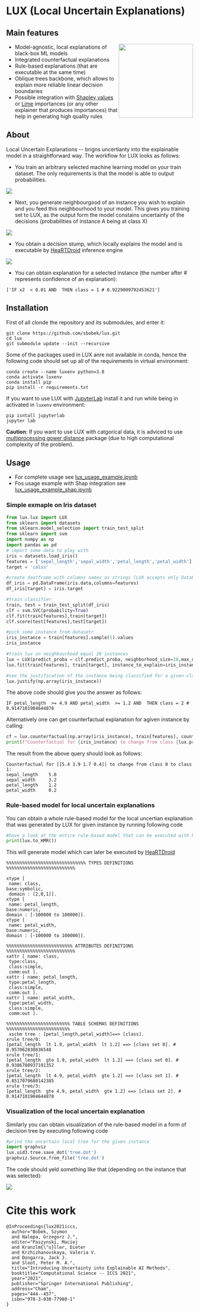# LUX (Local Uncertain Explanations)
## Main features
  <img align="right"  src="./pix/lux-logo.png" width="200">
  
  * Model-agnostic, local explanations of black-box ML models
  * Integrated counterfactual explanations
  * Rule-based explanations (that are executable at the same time)
  * Oblique trees backbone, which allows to explain more reliable linear decision boundaries
  * Possible integration with [Shapley values](https://shap.readthedocs.io/en/latest/) or [Lime](https://github.com/marcotcr/lime) importances (or any other explainer that produces importances) that help in generating high quality rules
  
## About
Local Uncertain Explanations -- brigns uncertianty into the explainable model in a straightforward way.
The workflow for LUX looks as follows:
  - You train an arbitrary selected machine learning model on your train dataset. The only requirements is that the model is able to output probabilities.
  
  ![](./decbound-point.png)
  - Next, you generate neighbourgood of an instance you wish to explain and you feed this neighbourhood to your model. This gives you training set to LUX, as the output form the model constains uncertainty of the decisions (probabilities of instance A being at class X)
  
  ![](./neighbourhood.png)
  - You obtain a decision stump, which locally explains the model and is executable by [HeaRTDroid](https://heartdroid.re) inference engine
  
  ![](./hmrp.png)
  - You can obtain explanation for a selected instance (the number after # represents confidence of an explanation):
  ```
  ['IF x2  < 0.01 AND  THEN class = 1 # 0.9229009792453621']
  ```

## Installation

First of all  clonde the repository and its submodules, and enter it:
```
git clone https://github.com/sbobek/lux.git
cd lux
git submodule update --init --recursive
```
Some of the packages used in LUX anre not available in conda, hence the following code should set up all of the requirements in virtual environment:

```
conda create --name luxenv python=3.8
conda activate luxenv
conda install pip
pip install -r requirements.txt
```
If you want to use LUX with [JupyterLab](https://jupyter.org/) install it and run while being in activated in `luxenv` environment:

```
pip isntall jupyterlab
jupyter lab
```

**Caution**: If you want to use LUX with catgorical data, it is adviced to use [multiprocessing gower distance](https://github.com/sbobek/gower/tree/add-multiprocessing) package (due to high computational complexity of the problem). 

## Usage

  * For complete usage see [lux_usage_example.ipynb](lux_usage_example.ipynb)
  * Fos usage example with Shap integration see [lux_usage_example_shap.ipynb](lux_usage_example_shap.ipynb)

### Simple exmaple on Iris dataset

``` python
from lux.lux import LUX
from sklearn import datasets
from sklearn.model_selection import train_test_split
from sklearn import svm
import numpy as np
import pandas as pd
# import some data to play with
iris = datasets.load_iris()
features = ['sepal_length','sepal_width','petal_length','petal_width']
target = 'calss'

#create daatframe with columns names as strings (LUX accepts only DataFrames withj string columns names)
df_iris = pd.DataFrame(iris.data,columns=features)
df_iris[target] = iris.target

#train classifier
train, test = train_test_split(df_iris)
clf = svm.SVC(probability=True)
clf.fit(train[features],train[target])
clf.score(test[features],test[target])

#pick some instance from datasetr
iris_instance = train[features].sample(1).values
iris_instance

#train lux on neighbourhood equal 20 instances
lux = LUX(predict_proba = clf.predict_proba, neighborhood_size=20,max_depth=2,  node_size_limit = 1, grow_confidence_threshold = 0 )
lux.fit(train[features], train[target], instance_to_explain=iris_instance,class_names=[0,1,2])

#see the justification of the instance being classified for a given class
lux.justify(np.array(iris_instance))

```

The above code should give you the answer as follows:
```
IF petal_length  >= 4.9 AND petal_width  >= 1.2 AND  THEN class = 2 # 0.9147101904644878
```

Alternatively one can get counterfactual explanation for agiven instance by calling:

``` python
cf = lux.counterfactual(np.array(iris_instance), train[features], counterfactual_representative='nearest', topn=1)[0]
print(f"Counterfactual for {iris_instance} to change from class {lux.predict(np.array(iris_instance))[0]} to class {cf['prediction']}: \n{cf['counterfactual']}")
```
The result from the above query should look as follows:

```
Counterfactual for [[5.4 3.9 1.7 0.4]] to change from class 0 to class 1: 
sepal_length    5.0
sepal_width     3.2
petal_length    1.2
petal_width     0.2
```

### Rule-based model for local uncertain explanations
You can obtain a whole rule-based model for the local uncertian explanation that was generated by LUX for given instance by running following code

``` python
#have a look at the entire rule-based model that can be executed with https:://heartdroid.re
print(lux.to_HMR())
```

This will generate model which can later be executed by [HeaRTDroid](https://heartdroid.re)

```
%%%%%%%%%%%%%%%%%%%%%%%%%%%%%% TYPES DEFINITIONS %%%%%%%%%%%%%%%%%%%%%%%%%%

xtype [
 name: class, 
base:symbolic,
 domain : [2,0,1]].
xtype [
 name: petal_length, 
base:numeric,
domain : [-100000 to 100000]].
xtype [
 name: petal_width, 
base:numeric,
domain : [-100000 to 100000]].

%%%%%%%%%%%%%%%%%%%%%%%%% ATTRIBUTES DEFINITIONS %%%%%%%%%%%%%%%%%%%%%%%%%%
xattr [ name: class,
 type:class,
 class:simple,
 comm:out ].
xattr [ name: petal_length,
 type:petal_length,
 class:simple,
 comm:out ].
xattr [ name: petal_width,
 type:petal_width,
 class:simple,
 comm:out ].

%%%%%%%%%%%%%%%%%%%%%%%% TABLE SCHEMAS DEFINITIONS %%%%%%%%%%%%%%%%%%%%%%%%
 xschm tree : [petal_length,petal_width]==> [class].
xrule tree/0:
[petal_length  lt 1.9, petal_width  lt 1.2] ==> [class set 0]. # 0.957062830836548
xrule tree/1:
[petal_length  gte 1.9, petal_width  lt 1.2] ==> [class set 0]. # 0.9386780937191352
xrule tree/2:
[petal_length  lt 4.9, petal_width  gte 1.2] ==> [class set 1]. # 0.8517079680142385
xrule tree/3:
[petal_length  gte 4.9, petal_width  gte 1.2] ==> [class set 2]. # 0.9147101904644878
```
### Visualization of the local uncertain explanation
Similarly you can obtain visualization of the rule-based model in a form of decision tree by executing following code

``` python
#prind the uncertain local tree for the given instance
import graphviz
lux.uid3.tree.save_dot('tree.dot')
graphviz.Source.from_file('tree.dot')
```

The code should yeld something like that (depending on the instance that was selected):

![](./utree.png)

# Cite this work

```
@InProceedings{lux2021iccs,
  author="Bobek, Szymon
  and Nalepa, Grzegorz J.",
  editor="Paszynski, Maciej
  and Kranzlm{\"u}ller, Dieter
  and Krzhizhanovskaya, Valeria V.
  and Dongarra, Jack J.
  and Sloot, Peter M. A.",
  title="Introducing Uncertainty into Explainable AI Methods",
  booktitle="Computational Science -- ICCS 2021",
  year="2021",
  publisher="Springer International Publishing",
  address="Cham",
  pages="444--457",
  isbn="978-3-030-77980-1"
}
